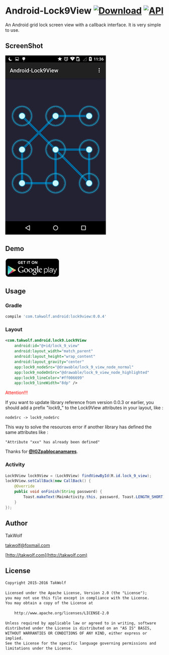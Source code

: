 # Android-Lock9View [![Download](https://api.bintray.com/packages/takwolf/maven/Android-Lock9View/images/download.svg)](https://bintray.com/takwolf/maven/Android-Lock9View/_latestVersion) [![API](https://img.shields.io/badge/API-5%2B-brightgreen.svg?style=flat)](https://android-arsenal.com/api?level=5) #

An Android grid lock screen view with a callback interface. It is very simple to use.

## ScreenShot ##

![Screenshot](screenshot/screenshot.png)

## Demo ##

[![Google Play Store](screenshot/git_it_on_google_play.png)](https://play.google.com/store/apps/details?id=com.takwolf.android.lock9)

## Usage ##

### Gradle ###

```gradle
compile 'com.takwolf.android:lock9view:0.0.4'
```

### Layout ###

```xml
<com.takwolf.android.lock9.Lock9View
    android:id="@+id/lock_9_view"
    android:layout_width="match_parent"
    android:layout_height="wrap_content"
    android:layout_gravity="center"
    app:lock9_nodeSrc="@drawable/lock_9_view_node_normal"
    app:lock9_nodeOnSrc="@drawable/lock_9_view_node_highlighted"
    app:lock9_lineColor="#ff006699"
    app:lock9_lineWidth="8dp" />
```

<span style="color:red">Attention!!!</span>

If you want to update library reference from version 0.0.3 or earlier,
you should add a prefix "lock9_" to the Lock9View attributes in your layout, like :

    nodeSrc -> lock9_nodeSrc

This way to solve the resources error if another library has defined the same attributes like :

    "Attribute "xxx" has already been defined"

Thanks for <b>[@IGZpablocanamares](https://github.com/IGZpablocanamares)</b>.

### Activity ###

```java
Lock9View lock9View = (Lock9View) findViewById(R.id.lock_9_view);
lock9View.setCallBack(new CallBack() {
    @Override
    public void onFinish(String password) {
        Toast.makeText(MainActivity.this, password, Toast.LENGTH_SHORT).show();
    }
});
```

## Author ##

TakWolf

[takwolf@foxmail.com](mailto:takwolf@foxmail.com)

[http://takwolf.com](http://takwolf.com)

## License ##

    Copyright 2015-2016 TakWolf
    
    Licensed under the Apache License, Version 2.0 (the "License");
    you may not use this file except in compliance with the License.
    You may obtain a copy of the License at

        http://www.apache.org/licenses/LICENSE-2.0

    Unless required by applicable law or agreed to in writing, software
    distributed under the License is distributed on an "AS IS" BASIS,
    WITHOUT WARRANTIES OR CONDITIONS OF ANY KIND, either express or implied.
    See the License for the specific language governing permissions and
    limitations under the License.